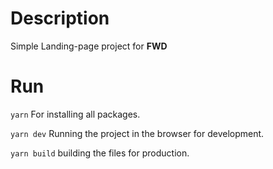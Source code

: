 # Description

Simple Landing-page project for **FWD**

# Run

`yarn` For installing all packages.

`yarn dev` Running the project in the browser for development.

`yarn build` building the files for production.
